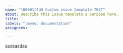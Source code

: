 ```yaml
---
name: "\U0001f4dd Custom issue template-TEST"
about: Describe this issue template's purpose here.
title: ''
labels: ":memo: documentation"
assignees: ''

---
```


asdsasdas
